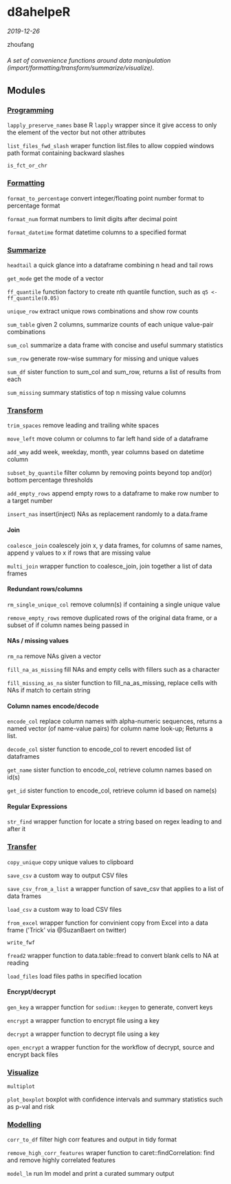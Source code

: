# d8ahelpeR

*2019-12-26*

zhoufang

###### A set of convenience functions around data manipulation (import/formatting/transform/summarize/visualize).

## Modules

### [Programming](https://bitbucket.micron.com/bbdc/users/zhoufang/repos/d8ahelper/browse/R/programming.R)

`lapply_preserve_names` base R `lapply` wrapper since it give access to only the element of the vector but not other attributes

`list_files_fwd_slash` wraper function list.files to allow coppied windows path format containing backward slashes

`is_fct_or_chr`

### [Formatting](https://bitbucket.micron.com/bbdc/users/zhoufang/repos/d8ahelper/browse/R/formatting.R)

`format_to_percentage` convert integer/floating point number format to percentage format

`format_num` format numbers to limit digits after decimal point

`format_datetime` format datetime columns to a specified format

### [Summarize](https://bitbucket.micron.com/bbdc/users/zhoufang/repos/d8ahelper/browse/R/summarize.R)

`headtail` a quick glance into a dataframe combining n head and tail rows

`get_mode` get the mode of a vector

`ff_quantile` function factory to create nth quantile function, such as ```q5 <- ff_quantile(0.05)```

`unique_row` extract unique rows combinations and show row counts

`sum_table` given 2 columns, summarize counts of each unique value-pair combinations
  
`sum_col` summarize a data frame with concise and useful summary statistics

`sum_row` generate row-wise summary for missing and unique values

`sum_df` sister function to sum_col and sum_row, returns a list of results from each

`sum_missing` summary statistics of top n missing value columns

### [Transform](https://bitbucket.micron.com/bbdc/users/zhoufang/repos/d8ahelper/browse/R/transform.R)

`trim_spaces` remove leading and trailing white spaces

`move_left` move column or columns to far left hand side of a dataframe

`add_wmy` add week, weekday, month, year columns based on datetime column

`subset_by_quantile` filter column by removing points beyond top and(or) bottom percentage thresholds

`add_empty_rows` append empty rows to a dataframe to make row number to a target number

`insert_nas` insert(inject) NAs as replacement randomly to a data.frame

#### Join

`coalesce_join` coalescely join x, y data frames, for columns of same names, append y values to x if rows that are missing value

`multi_join` wrapper function to coalesce_join, join together a list of data frames

#### Redundant rows/columns

`rm_single_unique_col` remove column(s) if containing a single unique value

`remove_empty_rows` remove duplicated rows of the original data frame, or a subset of if column names being passed in

#### NAs / missing values

`rm_na` remove NAs given a vector

`fill_na_as_missing` fill NAs and empty cells with fillers such as a character

`fill_missing_as_na` sister function to fill_na_as_missing, replace cells with NAs if match to certain string

#### Column names encode/decode

`encode_col` replace column names with alpha-numeric sequences, returns a named vector (of name-value pairs) for column name look-up; Returns a list.

`decode_col` sister function to encode_col to revert encoded list of dataframes

`get_name` sister function to encode_col, retrieve column names based on id(s)

`get_id` sister function to encode_col, retrieve column id based on name(s)

#### Regular Expressions

`str_find` wrapper function for locate a string based on regex leading to and after it

### [Transfer](https://bitbucket.micron.com/bbdc/users/zhoufang/repos/d8ahelper/browse/R/transfer.R)

`copy_unique` copy unique values to clipboard

`save_csv` a custom way to output CSV files

`save_csv_from_a_list` a wrapper function of save_csv that applies to a list of data frames

`load_csv` a custom way to load CSV files

`from_excel` wrapper function for convinient copy from Excel into a data frame ('Trick' via @SuzanBaert on twitter)

`write_fwf` 

`fread2` wrapper function to data.table::fread to convert blank cells to NA at reading

`load_files` load files paths in specified location

#### Encrypt/decrypt

`gen_key` a wrapper function for `sodium::keygen` to generate, convert keys

`encrypt` a wrapper function to encrypt file using a key

`decrypt` a wrapper function to decrypt file using a key

`open_encrypt` a wrapper function for the workflow of decrypt, source and encrypt back files

### [Visualize](https://bitbucket.micron.com/bbdc/users/zhoufang/repos/d8ahelper/browse/R/visualize.R)

`multiplot`

`plot_boxplot` boxplot with confidence intervals and summary statistics such as p-val and risk

### [Modelling](https://bitbucket.micron.com/bbdc/users/zhoufang/repos/d8ahelper/browse/R/modelling.R)

`corr_to_df` filter high corr features and output in tidy format

`remove_high_corr_features` wraper function to caret::findCorrelation: find and remove highly correlated features

`model_lm` run lm model and print a curated summary output

